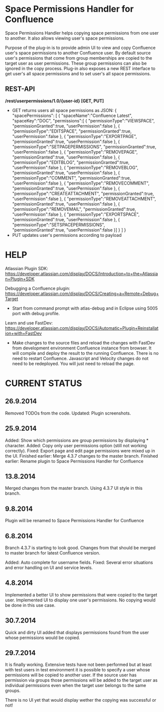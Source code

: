 Space Permissions Handler for Confluence
========================================

Space Permissions Handler helps copying space permissions from one user to another. It also allows viewing user's space permissions.

Purpose of the plug-in is to provide admin UI to view and copy Confluence user's space permissions to another Confluence user. By default source user's permissions that come from group memberships are copied to the target user as user permissions. These group permissions can also be ignored in the copy process. Plug-in also exposes a new REST interface to get user's all space permissions and to set user's all space permissions.

REST-API
--------

**/rest/userpermissions/1.0/{user-id} [GET, PUT]**
- GET returns users all space permissions as JSON:
{
	"spacePermissions": [
	{
		"spaceName":"Confluence Latest",
		"spaceKey":"DOC",
		"permissions":[
		{
			"permissionType":"VIEWSPACE",
			"permissionGranted":true,
			"userPermission":false
		},
		{
			"permissionType":"EDITSPACE",
			"permissionGranted":true,
			"userPermission":false
		},
		{
			"permissionType":"EXPORTPAGE",
			"permissionGranted":true,
			"userPermission":false
		},
		{
			"permissionType":"SETPAGEPERMISSIONS",
			"permissionGranted":true,
			"userPermission":false
		},
		{
			"permissionType":"REMOVEPAGE",
			"permissionGranted":true,
			"userPermission":false
		},
		{
			"permissionType":"EDITBLOG",
			"permissionGranted":true,
			"userPermission":false
		},
		{
			"permissionType":"REMOVEBLOG",
			"permissionGranted":true,
			"userPermission":false
		},
		{
			"permissionType":"COMMENT",
			"permissionGranted":true,
			"userPermission":false
		},
		{
			"permissionType":"REMOVECOMMENT",
			"permissionGranted":true,
			"userPermission":false
		},
		{
			"permissionType":"CREATEATTACHMENT",
			"permissionGranted":true,
			"userPermission":false
		},
		{
			"permissionType":"REMOVEATTACHMENT",
			"permissionGranted":true,
			"userPermission":false
		},
		{
			"permissionType":"REMOVEMAIL",
			"permissionGranted":true,
			"userPermission":false
		},
		{
			"permissionType":"EXPORTSPACE",
			"permissionGranted":true,
			"userPermission":false
		},
		{
			"permissionType":"SETSPACEPERMISSIONS",
			"permissionGranted":true,
			"userPermission":false
		}]
	}
	]
}
- PUT updates user's permissions according to payload

HELP
====

Atlassian Plugin SDK:
https://developer.atlassian.com/display/DOCS/Introduction+to+the+Atlassian+Plugin+SDK

Debugging a Confluence plugin:
https://developer.atlassian.com/display/DOCS/Creating+a+Remote+Debug+Target

- Start from command prompt with atlas-debug and in Eclipse using 5005 port with debug profile.

Learn and use FastDev:
https://developer.atlassian.com/display/DOCS/Automatic+Plugin+Reinstallation+with+FastDev

- Make changes to the source files and reload the changes with FastDev from development environment Confluence instance from browser. It will compile and deploy the result to the running Confluence. There is no need to restart Confluence. Javascript and Velocity changes do not need to be redeployed. You will just need to reload the page.

CURRENT STATUS
==============

26.9.2014
---------

Removed TODOs from the code.
Updated: Plugin screenshots.


25.9.2014
---------

Added: Show which permissions are group permissions by displaying * character.
Added: Copy only user permissions option (still not working correctly).
Fixed: Export page and edit page permissions were mixed up in the UI.
Finished earlier: Merge 4.3.7 changes to the master branch.
Finished earlier: Rename plugin to Space Permissions Handler for Confluence

13.8.2014
---------

Merged changes from the master branch. Using 4.3.7 UI style in this branch.

9.8.2014
--------

Plugin will be renamed to Space Permissions Handler for Confluence

6.8.2014
--------

Branch 4.3.7 is starting to look good. Changes from that should be merged to master branch for latest Confluence version.

Added: Auto complete for username fields.
Fixed: Several error situations and error handling on UI and service levels.

4.8.2014
--------

Implemented a better UI to show permissions that were copied to the target user.
Implemented UI to display one user's permissions. No copying would be done in this use case.

30.7.2014
---------

Quick and dirty UI added that displays permissions found from the user whose permissions would be copied.

29.7.2014
---------

It is finally working. Extensive tests have not been performed but at least with test users in test environment it is possible to specify a user whose permissions will be copied to another user. If the source user has permission via groups those permissions will be added to the target user as individual permissions even when the target user belongs to the same groups.

There is no UI yet that would display wether the copying was successful or not!
